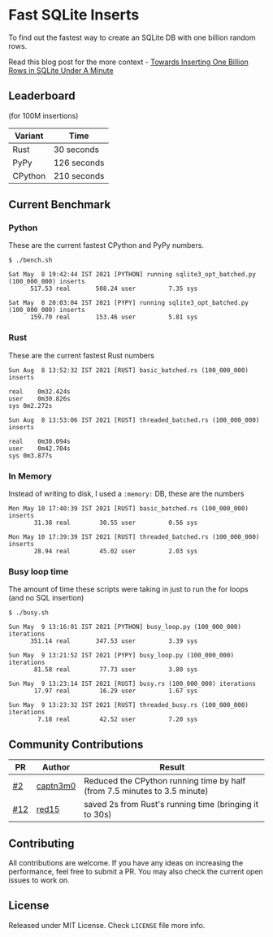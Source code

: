 # Fast SQLite Inserts

To find out the fastest way to create an SQLite DB with one billion random rows.

Read this blog post for the more context - [Towards Inserting One Billion Rows in SQLite Under A Minute](https://avi.im/blag/2021/fast-sqlite-inserts/)

## Leaderboard

(for 100M insertions)

Variant       | Time
------------- | -------------
Rust  | 30 seconds
PyPy  | 126 seconds
CPython  | 210 seconds

## Current Benchmark

### Python

These are the current fastest CPython and PyPy numbers.

```shell
$ ./bench.sh

Sat May  8 19:42:44 IST 2021 [PYTHON] running sqlite3_opt_batched.py (100_000_000) inserts
      517.53 real       508.24 user         7.35 sys

Sat May  8 20:03:04 IST 2021 [PYPY] running sqlite3_opt_batched.py (100_000_000) inserts
      159.70 real       153.46 user         5.81 sys
```

### Rust

These are the current fastest Rust numbers

```
Sun Aug  8 13:52:32 IST 2021 [RUST] basic_batched.rs (100_000_000) inserts

real	0m32.424s
user	0m30.826s
sys	0m2.272s

Sun Aug  8 13:53:06 IST 2021 [RUST] threaded_batched.rs (100_000_000) inserts

real	0m30.094s
user	0m42.704s
sys	0m3.877s
```

### In Memory

Instead of writing to disk, I used a `:memory:` DB, these are the numbers

```
Mon May 10 17:40:39 IST 2021 [RUST] basic_batched.rs (100_000_000) inserts
       31.38 real        30.55 user         0.56 sys

Mon May 10 17:39:39 IST 2021 [RUST] threaded_batched.rs (100_000_000) inserts
       28.94 real        45.02 user         2.03 sys
```

### Busy loop time

The amount of time these scripts were taking in just to run the for loops (and no SQL insertion)

```
$ ./busy.sh

Sun May  9 13:16:01 IST 2021 [PYTHON] busy_loop.py (100_000_000) iterations
      351.14 real       347.53 user         3.39 sys

Sun May  9 13:21:52 IST 2021 [PYPY] busy_loop.py (100_000_000) iterations
       81.58 real        77.73 user         3.80 sys

Sun May  9 13:23:14 IST 2021 [RUST] busy.rs (100_000_000) iterations
       17.97 real        16.29 user         1.67 sys

Sun May  9 13:23:32 IST 2021 [RUST] threaded_busy.rs (100_000_000) iterations
        7.18 real        42.52 user         7.20 sys
```

## Community Contributions

| PR  | Author  | Result  |
|---|---|---|
| [#2](https://github.com/avinassh/fast-sqlite3-inserts/pull/2)  | [captn3m0](https://github.com/captn3m0)  | Reduced the CPython running time by half (from 7.5 minutes to 3.5 minute)  |
| [#12]((https://github.com/avinassh/fast-sqlite3-inserts/pull/12))  | [red15](https://github.com/red15)  | saved 2s from Rust's running time (bringing it to 30s)  |


## Contributing

All contributions are welcome. If you have any ideas on increasing the performance, feel free to submit a PR. You may also check the current open issues to work on.

## License

Released under MIT License. Check `LICENSE` file more info.
